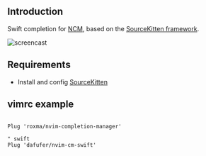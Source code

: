 
## Introduction

Swift completion for [NCM](https://github.com/roxma/nvim-completion-manager),
based on the [SourceKitten framework](https://github.com/jpsim/SourceKitten).

![screencast](https://cloud.githubusercontent.com/assets/4538941/25031134/383c5d04-20fd-11e7-8503-54f35fd80138.gif)

## Requirements

- Install and config [SourceKitten](https://github.com/jpsim/SourceKitten#installation)

## vimrc example

```vim

Plug 'roxma/nvim-completion-manager'

" swift
Plug 'dafufer/nvim-cm-swift'

```
